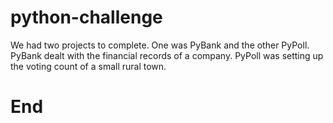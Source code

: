 # python-challenge
We had two projects to complete. One was PyBank and the other PyPoll.
PyBank dealt with the financial records of a company.
PyPoll was setting up the voting count of a small rural town.
# End
